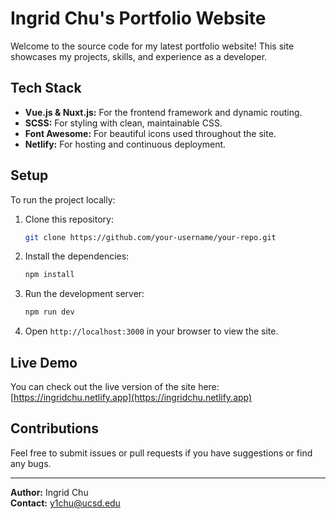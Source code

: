 # Ingrid Chu's Portfolio Website

Welcome to the source code for my latest portfolio website! This site showcases my projects, skills, and experience as a developer.
  
## Tech Stack

- **Vue.js & Nuxt.js:** For the frontend framework and dynamic routing.
- **SCSS:** For styling with clean, maintainable CSS.
- **Font Awesome:** For beautiful icons used throughout the site.
- **Netlify:** For hosting and continuous deployment.

## Setup

To run the project locally:

1. Clone this repository:
   ```bash
   git clone https://github.com/your-username/your-repo.git
   ```
   
2. Install the dependencies:
   ```bash
   npm install
   ```

3. Run the development server:
   ```bash
   npm run dev
   ```

4. Open `http://localhost:3000` in your browser to view the site.

## Live Demo

You can check out the live version of the site here: [https://ingridchu.netlify.app](https://ingridchu.netlify.app)

## Contributions

Feel free to submit issues or pull requests if you have suggestions or find any bugs.

---

**Author:** Ingrid Chu  
**Contact:** y1chu@ucsd.edu
